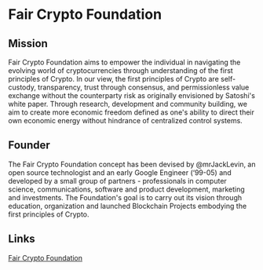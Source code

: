 # Fair Crypto Foundation

## Mission

Fair Crypto Foundation aims to empower the individual in navigating the evolving world of cryptocurrencies through understanding of the first principles of Crypto. In our view, the first principles of Crypto are self-custody, transparency, trust through consensus, and permissionless value exchange without the counterparty risk as originally envisioned by Satoshi's white paper.
Through research, development and community building, we aim to create more economic freedom defined as one's ability to direct their own economic energy without hindrance of centralized control systems.

## Founder

The Fair Crypto Foundation concept has been devised by @mrJackLevin, an open source technologist and an early Google Engineer (‘99-05) and developed by a small group of partners - professionals in computer science, communications, software and product development, marketing and investments. The Foundation's goal is to carry out its vision through education, organization and launched Blockchain Projects embodying the first principles of Crypto.

## Links

[Fair Crypto Foundation](https://faircrypto.org)
